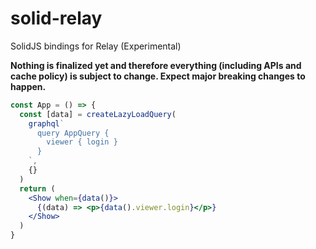 # solid-relay

SolidJS bindings for Relay (Experimental)

**Nothing is finalized yet and therefore everything (including APIs and cache policy) is subject to change. Expect major breaking changes to happen.**

```jsx
const App = () => {
  const [data] = createLazyLoadQuery(
    graphql`
      query AppQuery {
        viewer { login }
      }
    `,
    {}
  )
  return (
    <Show when={data()}>
      {(data) => <p>{data().viewer.login}</p>}
    </Show>
  )
}
